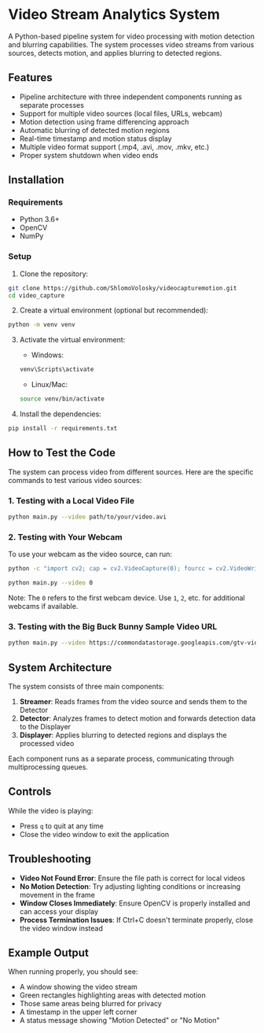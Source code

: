# Video Stream Analytics System

A Python-based pipeline system for video processing with motion detection and blurring capabilities. The system processes video streams from various sources, detects motion, and applies blurring to detected regions.

## Features

- Pipeline architecture with three independent components running as separate processes
- Support for multiple video sources (local files, URLs, webcam)
- Motion detection using frame differencing approach
- Automatic blurring of detected motion regions
- Real-time timestamp and motion status display
- Multiple video format support (.mp4, .avi, .mov, .mkv, etc.)
- Proper system shutdown when video ends

## Installation

### Requirements

- Python 3.6+
- OpenCV
- NumPy

### Setup

1. Clone the repository:
```bash
git clone https://github.com/ShlomoVolosky/videocapturemotion.git
cd video_capture
```

2. Create a virtual environment (optional but recommended):
```bash
python -m venv venv
```

3. Activate the virtual environment:
   - Windows:
   ```bash
   venv\Scripts\activate
   ```
   - Linux/Mac:
   ```bash
   source venv/bin/activate
   ```

4. Install the dependencies:
```bash
pip install -r requirements.txt
```

## How to Test the Code

The system can process video from different sources. Here are the specific commands to test various video sources:

### 1. Testing with a Local Video File

```bash
python main.py --video path/to/your/video.avi
```

### 2. Testing with Your Webcam

To use your webcam as the video source, can run:

```bash
python -c "import cv2; cap = cv2.VideoCapture(0); fourcc = cv2.VideoWriter_fourcc(*'XVID'); out = cv2.VideoWriter('test_video.avi', fourcc, 20.0, (640, 480)); [out.write(frame) for ret, frame in [cap.read() for _ in range(200)] if ret]; cap.release(); out.release()"
```

```bash
python main.py --video 0
```

Note: The `0` refers to the first webcam device. Use `1`, `2`, etc. for additional webcams if available.

### 3. Testing with the Big Buck Bunny Sample Video URL

```bash
python main.py --video https://commondatastorage.googleapis.com/gtv-videos-bucket/sample/BigBuckBunny.mp4
```

## System Architecture

The system consists of three main components:

1. **Streamer**: Reads frames from the video source and sends them to the Detector
2. **Detector**: Analyzes frames to detect motion and forwards detection data to the Displayer
3. **Displayer**: Applies blurring to detected regions and displays the processed video

Each component runs as a separate process, communicating through multiprocessing queues.

## Controls

While the video is playing:
- Press `q` to quit at any time
- Close the video window to exit the application

## Troubleshooting

- **Video Not Found Error**: Ensure the file path is correct for local videos
- **No Motion Detection**: Try adjusting lighting conditions or increasing movement in the frame
- **Window Closes Immediately**: Ensure OpenCV is properly installed and can access your display
- **Process Termination Issues**: If Ctrl+C doesn't terminate properly, close the video window instead

## Example Output

When running properly, you should see:
- A window showing the video stream
- Green rectangles highlighting areas with detected motion
- Those same areas being blurred for privacy
- A timestamp in the upper left corner
- A status message showing "Motion Detected" or "No Motion"
